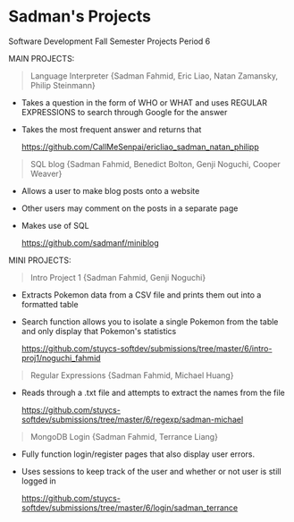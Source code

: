 Sadman's Projects
===============

Software Development Fall Semester Projects
Period 6

MAIN PROJECTS:

>Language Interpreter
  {Sadman Fahmid, Eric Liao, Natan Zamansky, Philip Steinmann}
  
  - Takes a question in the form of WHO or WHAT and uses REGULAR EXPRESSIONS to search through Google for the answer
  - Takes the most frequent answer and returns that

    https://github.com/CallMeSenpai/ericliao_sadman_natan_philipp

>SQL blog
  {Sadman Fahmid, Benedict Bolton, Genji Noguchi, Cooper Weaver}

  - Allows a user to make blog posts onto a website
  - Other users may comment on the posts in a separate page
  - Makes use of SQL

    https://github.com/sadmanf/miniblog


MINI PROJECTS:

>Intro Project 1
  {Sadman Fahmid, Genji Noguchi}
  
  - Extracts Pokemon data from a CSV file and prints them out into a formatted table
  - Search function allows you to isolate a single Pokemon from the table and only display that Pokemon's statistics

    https://github.com/stuycs-softdev/submissions/tree/master/6/intro-proj1/noguchi_fahmid

>Regular Expressions
  {Sadman Fahmid, Michael Huang}
  
  - Reads through a .txt file and attempts to extract the names from the file

    https://github.com/stuycs-softdev/submissions/tree/master/6/regexp/sadman-michael

>MongoDB Login
  {Sadman Fahmid, Terrance Liang}

  - Fully function login/register pages that also display user errors.
  - Uses sessions to keep track of the user and whether or not user is still logged in

    https://github.com/stuycs-softdev/submissions/tree/master/6/login/sadman_terrance

